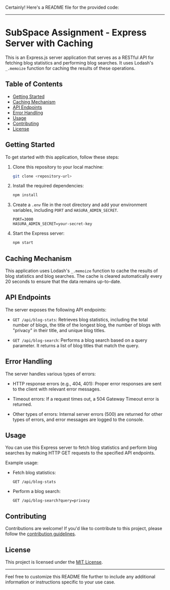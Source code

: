 Certainly! Here's a README file for the provided code:

---

# SubSpace Assignment - Express Server with Caching

This is an Express.js server application that serves as a RESTful API for fetching blog statistics and performing blog searches. It uses Lodash's `_.memoize` function for caching the results of these operations.

## Table of Contents

- [Getting Started](#getting-started)
- [Caching Mechanism](#caching-mechanism)
- [API Endpoints](#api-endpoints)
- [Error Handling](#error-handling)
- [Usage](#usage)
- [Contributing](#contributing)
- [License](#license)

## Getting Started

To get started with this application, follow these steps:

1. Clone this repository to your local machine:

   ```bash
   git clone <repository-url>
   ```

2. Install the required dependencies:

   ```bash
   npm install
   ```

3. Create a `.env` file in the root directory and add your environment variables, including `PORT` and `HASURA_ADMIN_SECRET`.

   ```
   PORT=3000
   HASURA_ADMIN_SECRET=your-secret-key
   ```

4. Start the Express server:

   ```bash
   npm start
   ```

## Caching Mechanism

This application uses Lodash's `_.memoize` function to cache the results of blog statistics and blog searches. The cache is cleared automatically every 20 seconds to ensure that the data remains up-to-date.

## API Endpoints

The server exposes the following API endpoints:

- `GET /api/blog-stats`: Retrieves blog statistics, including the total number of blogs, the title of the longest blog, the number of blogs with "privacy" in their title, and unique blog titles.

- `GET /api/blog-search`: Performs a blog search based on a query parameter. It returns a list of blog titles that match the query.

## Error Handling

The server handles various types of errors:

- HTTP response errors (e.g., 404, 401): Proper error responses are sent to the client with relevant error messages.

- Timeout errors: If a request times out, a 504 Gateway Timeout error is returned.

- Other types of errors: Internal server errors (500) are returned for other types of errors, and error messages are logged to the console.

## Usage

You can use this Express server to fetch blog statistics and perform blog searches by making HTTP GET requests to the specified API endpoints.

Example usage:

- Fetch blog statistics:

  ```http
  GET /api/blog-stats
  ```

- Perform a blog search:

  ```http
  GET /api/blog-search?query=privacy
  ```

## Contributing

Contributions are welcome! If you'd like to contribute to this project, please follow the [contribution guidelines](CONTRIBUTING.md).

## License

This project is licensed under the [MIT License](LICENSE).

---

Feel free to customize this README file further to include any additional information or instructions specific to your use case.
